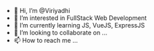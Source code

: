 - 👋 Hi, I’m @Viriyadhi
- 👀 I’m interested in FullStack Web Development
- 🌱 I’m currently learning JS, VueJS, ExpressJS
- 💞️ I’m looking to collaborate on ...
- 📫 How to reach me ...

<!---
Viriyadhi/Viriyadhi is a ✨ special ✨ repository because its `README.md` (this file) appears on your GitHub profile.
You can click the Preview link to take a look at your changes.
--->
